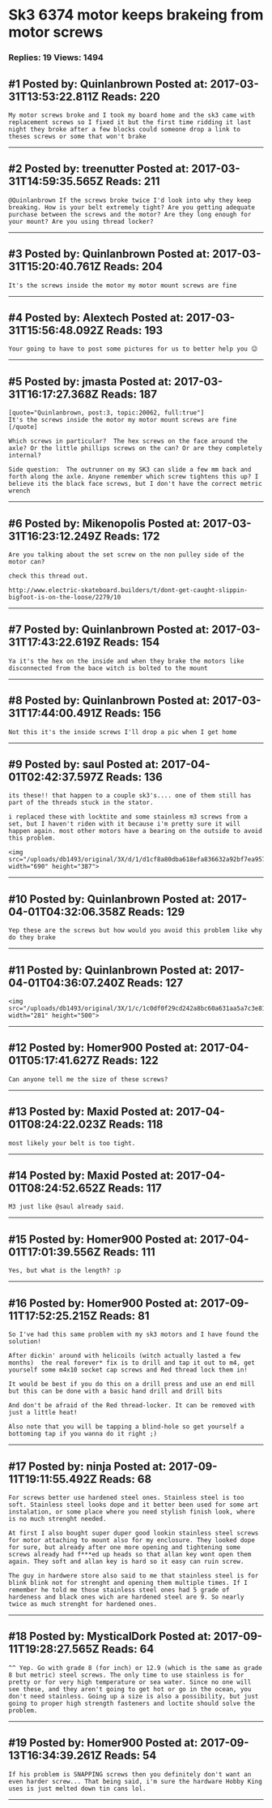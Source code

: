 # Sk3 6374 motor keeps brakeing from motor screws

### Replies: 19 Views: 1494

## \#1 Posted by: Quinlanbrown Posted at: 2017-03-31T13:53:22.811Z Reads: 220

```
My motor screws broke and I took my board home and the sk3 came with replacement screws so I fixed it but the first time ridding it last night they broke after a few blocks could someone drop a link to theses screws or some that won't brake
```

---
## \#2 Posted by: treenutter Posted at: 2017-03-31T14:59:35.565Z Reads: 211

```
@Quinlanbrown If the screws broke twice I'd look into why they keep breaking. How is your belt extremely tight? Are you getting adequate purchase between the screws and the motor? Are they long enough for your mount? Are you using thread locker?
```

---
## \#3 Posted by: Quinlanbrown Posted at: 2017-03-31T15:20:40.761Z Reads: 204

```
It's the screws inside the motor my motor mount screws are fine
```

---
## \#4 Posted by: Alextech Posted at: 2017-03-31T15:56:48.092Z Reads: 193

```
Your going to have to post some pictures for us to better help you 😉
```

---
## \#5 Posted by: jmasta Posted at: 2017-03-31T16:17:27.368Z Reads: 187

```
[quote="Quinlanbrown, post:3, topic:20062, full:true"]
It's the screws inside the motor my motor mount screws are fine
[/quote]

Which screws in particular?  The hex screws on the face around the axle? Or the little phillips screws on the can? Or are they completely internal?

Side question:  The outrunner on my SK3 can slide a few mm back and forth along the axle. Anyone remember which screw tightens this up? I believe its the black face screws, but I don't have the correct metric wrench
```

---
## \#6 Posted by: Mikenopolis Posted at: 2017-03-31T16:23:12.249Z Reads: 172

```
Are you talking about the set screw on the non pulley side of the motor can?

check this thread out. 

http://www.electric-skateboard.builders/t/dont-get-caught-slippin-bigfoot-is-on-the-loose/2279/10
```

---
## \#7 Posted by: Quinlanbrown Posted at: 2017-03-31T17:43:22.619Z Reads: 154

```
Ya it's the hex on the inside and when they brake the motors like disconnected from the bace witch is bolted to the mount
```

---
## \#8 Posted by: Quinlanbrown Posted at: 2017-03-31T17:44:00.491Z Reads: 156

```
Not this it's the inside screws I'll drop a pic when I get home
```

---
## \#9 Posted by: saul Posted at: 2017-04-01T02:42:37.597Z Reads: 136

```
its these!! that happen to a couple sk3's.... one of them still has part of the threads stuck in the stator.

i replaced these with locktite and some stainless m3 screws from a set, but I haven't riden with it because i'm pretty sure it will happen again. most other motors have a bearing on the outside to avoid this problem.

<img src="/uploads/db1493/original/3X/d/1/d1cf8a80dba618efa836632a92bf7ea9579ed7dd.jpg" width="690" height="387">
```

---
## \#10 Posted by: Quinlanbrown Posted at: 2017-04-01T04:32:06.358Z Reads: 129

```
Yep these are the screws but how would you avoid this problem like why do they brake
```

---
## \#11 Posted by: Quinlanbrown Posted at: 2017-04-01T04:36:07.240Z Reads: 127

```
<img src="/uploads/db1493/original/3X/1/c/1c0df0f29cd242a8bc60a631aa5a7c3e8140e53f.jpg" width="281" height="500">
```

---
## \#12 Posted by: Homer900 Posted at: 2017-04-01T05:17:41.627Z Reads: 122

```
Can anyone tell me the size of these screws?
```

---
## \#13 Posted by: Maxid Posted at: 2017-04-01T08:24:22.023Z Reads: 118

```
most likely your belt is too tight.
```

---
## \#14 Posted by: Maxid Posted at: 2017-04-01T08:24:52.652Z Reads: 117

```
M3 just like @saul already said.
```

---
## \#15 Posted by: Homer900 Posted at: 2017-04-01T17:01:39.556Z Reads: 111

```
Yes, but what is the length? :p
```

---
## \#16 Posted by: Homer900 Posted at: 2017-09-11T17:52:25.215Z Reads: 81

```
So I've had this same problem with my sk3 motors and I have found the solution!

After dickin' around with helicoils (witch actually lasted a few months)  the real forever* fix is to drill and tap it out to m4, get yourself some m4x10 socket cap screws and Red thread lock them in!

It would be best if you do this on a drill press and use an end mill but this can be done with a basic hand drill and drill bits

And don't be afraid of the Red thread-locker. It can be removed with just a little heat!

Also note that you will be tapping a blind-hole so get yourself a bottoming tap if you wanna do it right ;)
```

---
## \#17 Posted by: ninja Posted at: 2017-09-11T19:11:55.492Z Reads: 68

```
For screws better use hardened steel ones. Stainless steel is too soft. Stainless steel looks dope and it better been used for some art instalation, or some place where you need stylish finish look, where is no much strenght needed.

At first I also bought super duper good lookin stainless steel screws for motor attaching to mount also for my enclosure. They looked dope for sure, but already after one more opening and tightening some screws already had f***ed up heads so that allan key wont open them again. They soft and allan key is hard so it easy can ruin screw. 

The guy in hardwere store also said to me that stainless steel is for blink blink not for strenght and opening them multiple times. If I remember he told me those stainless steel ones had 5 grade of hardeness and black ones wich are hardened steel are 9. So nearly twice as much strenght for hardened ones.
```

---
## \#18 Posted by: MysticalDork Posted at: 2017-09-11T19:28:27.565Z Reads: 64

```
^^ Yep. Go with grade 8 (for inch) or 12.9 (which is the same as grade 8 but metric) steel screws. The only time to use stainless is for pretty or for very high temperature or sea water. Since no one will see these, and they aren't going to get hot or go in the ocean, you don't need stainless. Going up a size is also a possibility, but just going to proper high strength fasteners and loctite should solve the problem.
```

---
## \#19 Posted by: Homer900 Posted at: 2017-09-13T16:34:39.261Z Reads: 54

```
If his problem is SNAPPING screws then you definitely don't want an even harder screw... That being said, i'm sure the hardware Hobby King uses is just melted down tin cans lol.
```

---
